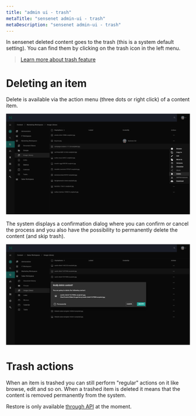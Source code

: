 ```yaml
---
title: "admin ui - trash"
metaTitle: "sensenet admin-ui - trash"
metaDescription: "sensenet admin-ui - trash"
---
```


In sensenet deleted content goes to the trash (this is a system default setting). You can find them by clicking on the trash icon in the left menu.
> [Learn more about trash feature](/content/concepts/collaboration/05-trash)

# Deleting an item

Delete is available via the action menu (three dots or right click) of a content item.

![delete](/content/guides/img/delete_action.png)

The system displays a confirmation dialog where you can confirm or cancel the process and you also have the possibility to permanently delete the content (and skip trash).

![delete dialog](/content/guides/img/delete_confirm.png)

# Trash actions

When an item is trashed you can still perform "regular" actions on it like browse, edit and so on. When a trashed item is deleted it means that the content is removed permanently from the system.

Restore is only available [through API](/api-docs/content-management/07-trash) at the moment.
